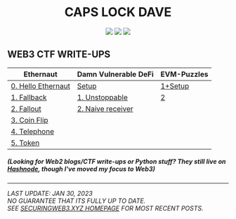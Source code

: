 <div align="center">

# CAPS LOCK DAVE

<a href="https://www.youtube.com/@CAPSLOCKDAVE"><img src="https://img.shields.io/badge/YouTube-FF0000?style=for-the-badge&logo=youtube&logoColor=white" /></a>
<a href="https://daveallcaps.hashnode.dev/"><img src="https://img.shields.io/badge/Hashnode-2962FF?style=for-the-badge&logo=hashnode&logoColor=white" /></a>
<a href="https://twitter.com/CAPSLOCKDAVE"><img src="https://img.shields.io/badge/Twitter-1DA1F2?style=for-the-badge&logo=twitter&logoColor=white" /></a>
</div>

## WEB3 CTF WRITE-UPS
|Ethernaut|Damn Vulnerable DeFi|EVM-Puzzles|
|----------|----------|----------|
|[0. Hello Ethernaut](https://securingweb3.xyz/ethernaut-0/)|[Setup](https://securingweb3.xyz/damn-vulnerable-defi-setup/)|[1+Setup](https://securingweb3.xyz/evm-puzzles-1/)
|[1. Fallback](https://securingweb3.xyz/ethernaut-1/)|[1. Unstoppable](https://securingweb3.xyz/damn-vulnerable-defi-1/)|[2](https://securingweb3.xyz/evm-puzzles-2/)|
|[2. Fallout](https://securingweb3.xyz/ethernaut-2/)|[2. Naive receiver](https://securingweb3.xyz/damn-vulnerable-defi-2/)|
|[3. Coin Flip](https://securingweb3.xyz/ethernaut-3/)|
|[4. Telephone](https://securingweb3.xyz/ethernaut-4/)|
|[5. Token](https://securingweb3.xyz/ethernaut-5/)|
  
##### (Looking for Web2 blogs/CTF write-ups or Python stuff? They still live on [Hashnode](https://daveallcaps.hashnode.dev/), though I've moved my focus to Web3)
  
  
---------------------------------------
*LAST UPDATE: JAN 30, 2023  
NO GUARANTEE THAT ITS FULLY UP TO DATE.  
SEE [SECURINGWEB3.XYZ HOMEPAGE](https://securingweb3.xyz/) FOR MOST RECENT POSTS.* 
